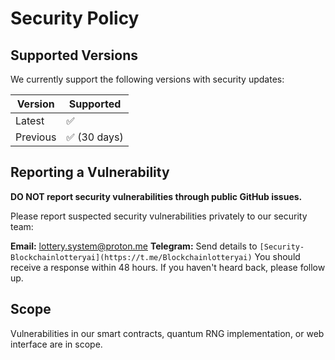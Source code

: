 # Security Policy

## Supported Versions

We currently support the following versions with security updates:

| Version | Supported          |
| ------- | ------------------ |
| Latest  | :white_check_mark: |
| Previous| :white_check_mark: (30 days) |

## Reporting a Vulnerability

**DO NOT report security vulnerabilities through public GitHub issues.**

Please report suspected security vulnerabilities privately to our security team:

**Email:** lottery.system@proton.me
**Telegram:** Send details to `[Security-Blockchainlotteryai](https://t.me/Blockchainlotteryai)`
You should receive a response within 48 hours. If you haven't heard back, please follow up.

## Scope

Vulnerabilities in our smart contracts, quantum RNG implementation, or web interface are in scope.
